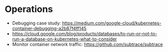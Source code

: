 # Operations

* Debugging case study: https://medium.com/google-cloud/kubernetes-container-debugging-a2b87f4ff145
* https://cloud.google.com/blog/products/databases/to-run-or-not-to-run-a-database-on-kubernetes-what-to-consider
* Monitor container network traffic: <https://github.com/subtrace/subtrace>
